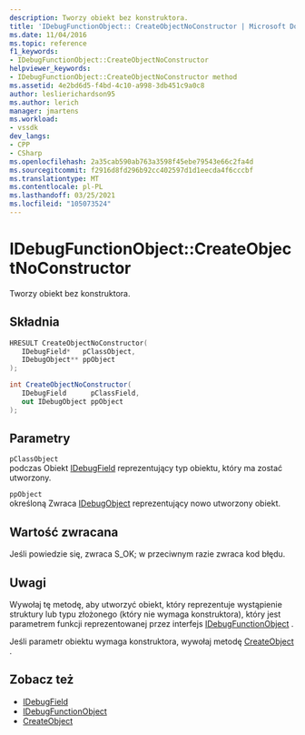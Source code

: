 ```yaml
---
description: Tworzy obiekt bez konstruktora.
title: 'IDebugFunctionObject:: CreateObjectNoConstructor | Microsoft Docs'
ms.date: 11/04/2016
ms.topic: reference
f1_keywords:
- IDebugFunctionObject::CreateObjectNoConstructor
helpviewer_keywords:
- IDebugFunctionObject::CreateObjectNoConstructor method
ms.assetid: 4e2bd6d5-f4bd-4c10-a998-3db451c9a0c8
author: leslierichardson95
ms.author: lerich
manager: jmartens
ms.workload:
- vssdk
dev_langs:
- CPP
- CSharp
ms.openlocfilehash: 2a35cab590ab763a3598f45ebe79543e66c2fa4d
ms.sourcegitcommit: f2916d8fd296b92cc402597d1d1eecda4f6cccbf
ms.translationtype: MT
ms.contentlocale: pl-PL
ms.lasthandoff: 03/25/2021
ms.locfileid: "105073524"
---
```

# <a name="idebugfunctionobjectcreateobjectnoconstructor"></a>IDebugFunctionObject::CreateObjectNoConstructor
Tworzy obiekt bez konstruktora.

## <a name="syntax"></a>Składnia

```cpp
HRESULT CreateObjectNoConstructor( 
   IDebugField*   pClassObject,
   IDebugObject** ppObject
);
```

```csharp
int CreateObjectNoConstructor(
   IDebugField      pClassField,
   out IDebugObject ppObject
);
```

## <a name="parameters"></a>Parametry
`pClassObject`\
podczas Obiekt [IDebugField](../../../extensibility/debugger/reference/idebugfield.md) reprezentujący typ obiektu, który ma zostać utworzony.

`ppObject`\
określoną Zwraca [IDebugObject](../../../extensibility/debugger/reference/idebugobject.md) reprezentujący nowo utworzony obiekt.

## <a name="return-value"></a>Wartość zwracana
 Jeśli powiedzie się, zwraca S_OK; w przeciwnym razie zwraca kod błędu.

## <a name="remarks"></a>Uwagi
 Wywołaj tę metodę, aby utworzyć obiekt, który reprezentuje wystąpienie struktury lub typu złożonego (który nie wymaga konstruktora), który jest parametrem funkcji reprezentowanej przez interfejs [IDebugFunctionObject](../../../extensibility/debugger/reference/idebugfunctionobject.md) .

 Jeśli parametr obiektu wymaga konstruktora, wywołaj metodę [CreateObject](../../../extensibility/debugger/reference/idebugfunctionobject-createobject.md) .

## <a name="see-also"></a>Zobacz też
- [IDebugField](../../../extensibility/debugger/reference/idebugfield.md)
- [IDebugFunctionObject](../../../extensibility/debugger/reference/idebugfunctionobject.md)
- [CreateObject](../../../extensibility/debugger/reference/idebugfunctionobject-createobject.md)
